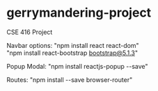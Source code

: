 # gerrymandering-project
CSE 416 Project

Navbar options: "npm install react react-dom"<br/>
                "npm install react-bootstrap bootstrap@5.1.3"

Popup Modal: "npm install reactjs-popup --save"

Routes: "npm install --save browser-router"
